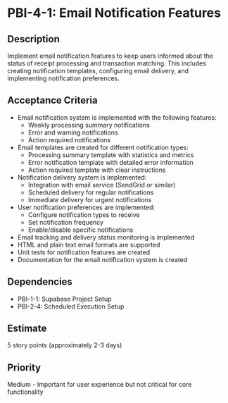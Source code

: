 # PBI-4-1: Email Notification Features

## Description
Implement email notification features to keep users informed about the status of receipt processing and transaction matching. This includes creating notification templates, configuring email delivery, and implementing notification preferences.

## Acceptance Criteria
- Email notification system is implemented with the following features:
  - Weekly processing summary notifications
  - Error and warning notifications
  - Action required notifications
- Email templates are created for different notification types:
  - Processing summary template with statistics and metrics
  - Error notification template with detailed error information
  - Action required template with clear instructions
- Notification delivery system is implemented:
  - Integration with email service (SendGrid or similar)
  - Scheduled delivery for regular notifications
  - Immediate delivery for urgent notifications
- User notification preferences are implemented:
  - Configure notification types to receive
  - Set notification frequency
  - Enable/disable specific notifications
- Email tracking and delivery status monitoring is implemented
- HTML and plain text email formats are supported
- Unit tests for notification features are created
- Documentation for the email notification system is created

## Dependencies
- PBI-1-1: Supabase Project Setup
- PBI-2-4: Scheduled Execution Setup

## Estimate
5 story points (approximately 2-3 days)

## Priority
Medium - Important for user experience but not critical for core functionality